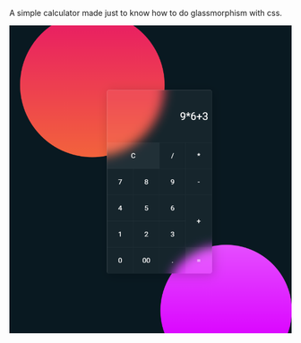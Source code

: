 A simple calculator made just to know how to do glassmorphism with css.

![alt text](./assets/calc.PNG)